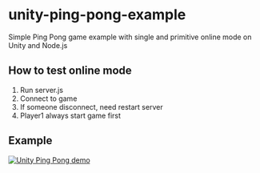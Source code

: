 # unity-ping-pong-example
Simple Ping Pong game example with single and primitive online mode on Unity and Node.js

## How to test online mode
1. Run server.js
2. Connect to game
3. If someone disconnect, need restart server
4. Player1 always start game first

## Example
[![Unity Ping Pong demo](https://img.youtube.com/vi/4iNnMPtOEgg/0.jpg)](https://youtu.be/4iNnMPtOEgg)
